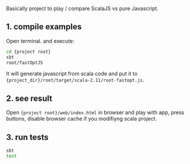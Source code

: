 Basically project to play / compare ScalaJS vs pure Javascript.

## 1. compile examples
Open terminal. and execute:
```bash
cd {project root}
sbt
root/fastOptJS
```
 It will generate javascript from scala code and put it to 
`{project_dir}/root/target/scala-2.11/root-fastopt.js`.

## 2. see result
Open `{project root}/web/index.html` in browser and play with app, press buttons, disable browser cache if you modifiyng scala project. 

## 3. run tests
```bash
sbt
test
```

